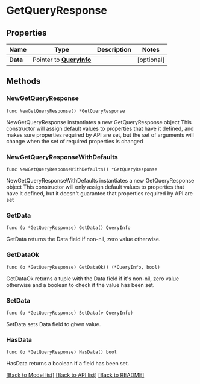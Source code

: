 # GetQueryResponse

## Properties

Name | Type | Description | Notes
------------ | ------------- | ------------- | -------------
**Data** | Pointer to [**QueryInfo**](QueryInfo.md) |  | [optional] 

## Methods

### NewGetQueryResponse

`func NewGetQueryResponse() *GetQueryResponse`

NewGetQueryResponse instantiates a new GetQueryResponse object
This constructor will assign default values to properties that have it defined,
and makes sure properties required by API are set, but the set of arguments
will change when the set of required properties is changed

### NewGetQueryResponseWithDefaults

`func NewGetQueryResponseWithDefaults() *GetQueryResponse`

NewGetQueryResponseWithDefaults instantiates a new GetQueryResponse object
This constructor will only assign default values to properties that have it defined,
but it doesn't guarantee that properties required by API are set

### GetData

`func (o *GetQueryResponse) GetData() QueryInfo`

GetData returns the Data field if non-nil, zero value otherwise.

### GetDataOk

`func (o *GetQueryResponse) GetDataOk() (*QueryInfo, bool)`

GetDataOk returns a tuple with the Data field if it's non-nil, zero value otherwise
and a boolean to check if the value has been set.

### SetData

`func (o *GetQueryResponse) SetData(v QueryInfo)`

SetData sets Data field to given value.

### HasData

`func (o *GetQueryResponse) HasData() bool`

HasData returns a boolean if a field has been set.


[[Back to Model list]](../README.md#documentation-for-models) [[Back to API list]](../README.md#documentation-for-api-endpoints) [[Back to README]](../README.md)



